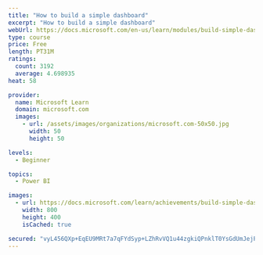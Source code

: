 ```yaml
---
title: "How to build a simple dashboard"
excerpt: "How to build a simple dashboard"
webUrl: https://docs.microsoft.com/en-us/learn/modules/build-simple-dashboard/
type: course
price: Free
length: PT31M
ratings:
  count: 3192
  average: 4.698935
heat: 58

provider:
  name: Microsoft Learn
  domain: microsoft.com
  images:
    - url: /assets/images/organizations/microsoft.com-50x50.jpg
      width: 50
      height: 50

levels:
  - Beginner

topics:
  - Power BI

images:
  - url: https://docs.microsoft.com/learn/achievements/build-simple-dashboard-social.png
    width: 800
    height: 400
    isCached: true

secured: "vyL456QXp+EqEU9MRt7a7qFYdSyp+LZhRvVQ1u44zgkiQPnklT0YsGdUmJejPNUTDMR3cexc7oo/2Dff5PKN+WLkcaN6MQI0b5TOFNvnXojF+UxSJy24kFMd+eIHE5/3mE/LL3rDEyLBU2GOWcjZlmg6/ZqP72PKW3p7PONFTSTyp6/A7DywAGNxfXwVRO4iQU939xdGZ4BkxoDsvf2pW7j5njxA75mmFzbG/lgothB36HApZlL/qNcHJJaBPcL2TzKSRS7xRpXDuSqo9uS5azdbsyqV7r2PxJQ9BwWcYbLa7+Ypkr2//rENlI6BsqhAyIv5iMsd0vtjNowavtEXv449GSrq/v92qFM1DgL3pJmCctz4EHy7cqSjXAgsX+sL4Gjaill6t7f526A/SaE5DiOMbtLyFa+glYO307/hQaE=;7Y9vuIIkIENOfw4mjNeTxg=="
---
```


